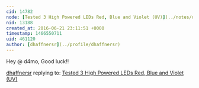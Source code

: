 ```yaml
---
cid: 14782
node: [Tested 3 High Powered LEDs Red, Blue and Violet (UV)](../notes/dhaffnersr/06-11-2016/tested-3-high-powered-leds-red-blue-and-violet-uv)
nid: 13188
created_at: 2016-06-21 23:11:51 +0000
timestamp: 1466550711
uid: 461120
author: [dhaffnersr](../profile/dhaffnersr)
---
```


Hey @ d4mo, Good luck!!

[dhaffnersr](../profile/dhaffnersr) replying to: [Tested 3 High Powered LEDs Red, Blue and Violet (UV)](../notes/dhaffnersr/06-11-2016/tested-3-high-powered-leds-red-blue-and-violet-uv)

